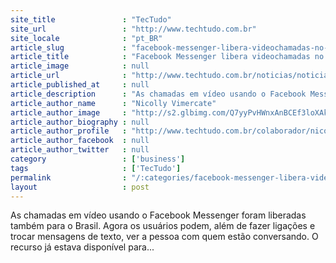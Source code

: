 ```yaml
---
site_title               : "TecTudo"
site_url                 : "http://www.techtudo.com.br"
site_locale              : "pt_BR"
article_slug             : "facebook-messenger-libera-videochamadas-no-brasil-veja-como-usar"
article_title            : "Facebook Messenger libera videochamadas no Brasil; veja como usar"
article_image            : null
article_url              : "http://www.techtudo.com.br/noticias/noticia/2015/05/facebook-messenger-libera-chamadas-em-video-no-brasil.html"
article_published_at     : null
article_description      : "As chamadas em vídeo usando o Facebook Messenger foram liberadas também para o Brasil. Agora os usuários podem, além de fazer ligações e trocar mensagens de texto, ver a pessoa com quem estão conversando. O recurso já estava disponível para..."
article_author_name      : "Nicolly Vimercate"
article_author_image     : "http://s2.glbimg.com/Q7yyPvHWnxAnBCEf3loXAkBsPRc=/30x30/s2.glbimg.com/43Y52dp41V__FMbQsXfaUDFToRE=/0x0:975x975/140x140/s.glbimg.com/po/tt2/f/original/2016/03/07/nicolly.jpg"
article_author_biography : null
article_author_profile   : "http://www.techtudo.com.br/colaborador/nicolly-vimercate.html"
article_author_facebook  : null
article_author_twitter   : null
category                 : ['business']
tags                     : ['TecTudo']
permalink                : "/:categories/facebook-messenger-libera-videochamadas-no-brasil-veja-como-usar/"
layout                   : post
---
```


As chamadas em vídeo usando o Facebook Messenger foram liberadas também para o Brasil. Agora os usuários podem, além de fazer ligações e trocar mensagens de texto, ver a pessoa com quem estão conversando. O recurso já estava disponível para...
